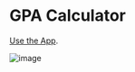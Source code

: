 # GPA Calculator

[Use the App](https://github.com/facebook/create-react-app).

![image](https://user-images.githubusercontent.com/45719739/121689521-8bc92180-ca79-11eb-87f3-35f81f7e1104.png)